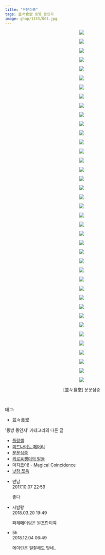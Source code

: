 ```yaml
---
title: "문문심중"
tags: 並々食堂 동방_동인지
image: ghap/1155/001.jpg
---
```

<div class="article">
<p style="text-align: center; clear: none; float: none;"><img src="{{ site.nasurl }}/ghap/1155/001.jpg"/></p>
<p style="text-align: center; clear: none; float: none;"><img src="{{ site.nasurl }}/ghap/1155/002.jpg"/></p>
<p style="text-align: center; clear: none; float: none;"><img src="{{ site.nasurl }}/ghap/1155/003.jpg"/></p>
<p style="text-align: center; clear: none; float: none;"><img src="{{ site.nasurl }}/ghap/1155/004.jpg"/></p>
<p style="text-align: center; clear: none; float: none;"><img src="{{ site.nasurl }}/ghap/1155/005.jpg"/></p>
<p style="text-align: center; clear: none; float: none;"><img src="{{ site.nasurl }}/ghap/1155/006.jpg"/></p>
<p style="text-align: center; clear: none; float: none;"><img src="{{ site.nasurl }}/ghap/1155/007.jpg"/></p>
<p style="text-align: center; clear: none; float: none;"><img src="{{ site.nasurl }}/ghap/1155/008.jpg"/></p>
<p style="text-align: center; clear: none; float: none;"><img src="{{ site.nasurl }}/ghap/1155/009.jpg"/></p>
<p style="text-align: center; clear: none; float: none;"><img src="{{ site.nasurl }}/ghap/1155/010.jpg"/></p>
<p style="text-align: center; clear: none; float: none;"><img src="{{ site.nasurl }}/ghap/1155/011.jpg"/></p>
<p style="text-align: center; clear: none; float: none;"><img src="{{ site.nasurl }}/ghap/1155/012.jpg"/></p>
<p style="text-align: center; clear: none; float: none;"><img src="{{ site.nasurl }}/ghap/1155/013.jpg"/></p>
<p style="text-align: center; clear: none; float: none;"><img src="{{ site.nasurl }}/ghap/1155/014.jpg"/></p>
<p style="text-align: center; clear: none; float: none;"><img src="{{ site.nasurl }}/ghap/1155/015.jpg"/></p>
<p style="text-align: center; clear: none; float: none;"><img src="{{ site.nasurl }}/ghap/1155/016.jpg"/></p>
<p style="text-align: center; clear: none; float: none;"><img src="{{ site.nasurl }}/ghap/1155/017.jpg"/></p>
<p style="text-align: center; clear: none; float: none;"><img src="{{ site.nasurl }}/ghap/1155/018.jpg"/></p>
<p style="text-align: center; clear: none; float: none;"><img src="{{ site.nasurl }}/ghap/1155/019.jpg"/></p>
<p style="text-align: center; clear: none; float: none;"><img src="{{ site.nasurl }}/ghap/1155/020.jpg"/></p>
<p style="text-align: center; clear: none; float: none;"><img src="{{ site.nasurl }}/ghap/1155/021.jpg"/></p>
<p style="text-align: center; clear: none; float: none;"><img src="{{ site.nasurl }}/ghap/1155/022.jpg"/></p>
<p style="text-align: center; clear: none; float: none;"><img src="{{ site.nasurl }}/ghap/1155/023.jpg"/></p>
<p style="text-align: center; clear: none; float: none;"><img src="{{ site.nasurl }}/ghap/1155/024.jpg"/></p>
<p style="text-align: center; clear: none; float: none;"><img src="{{ site.nasurl }}/ghap/1155/025.jpg"/></p>
<p style="text-align: center; clear: none; float: none;"><img src="{{ site.nasurl }}/ghap/1155/026.jpg"/></p>
<p style="text-align: center; clear: none; float: none;"><img src="{{ site.nasurl }}/ghap/1155/027.jpg"/></p>
<p style="text-align: center; clear: none; float: none;"><img src="{{ site.nasurl }}/ghap/1155/028.jpg"/></p>
<p style="text-align: center; clear: none; float: none;"><img src="{{ site.nasurl }}/ghap/1155/029.jpg"/></p>
<p style="text-align: center; clear: none; float: none;"><img src="{{ site.nasurl }}/ghap/1155/030.jpg"/></p>
<p style="text-align: center; clear: none; float: none;"><img src="{{ site.nasurl }}/ghap/1155/031.jpg"/></p>
<p style="text-align: center; clear: none; float: none;"><img src="{{ site.nasurl }}/ghap/1155/032.jpg"/></p>
<p style="text-align: center; clear: none; float: none;"><img src="{{ site.nasurl }}/ghap/1155/033.jpg"/></p>
<p style="text-align: center; clear: none; float: none;"><img src="{{ site.nasurl }}/ghap/1155/034.jpg"/></p>
<p style="text-align: center; clear: none; float: none;"><img src="{{ site.nasurl }}/ghap/1155/035.jpg"/></p>
<p style="text-align: center; clear: none; float: none;"><img src="{{ site.nasurl }}/ghap/1155/036.jpg"/></p>
<p style="text-align: center; clear: none; float: none;"><img src="{{ site.nasurl }}/ghap/1155/037.jpg"/></p>
<p style="text-align: center; clear: none; float: none;"><img src="{{ site.nasurl }}/ghap/1155/038.jpg"/></p>
<p style="text-align: center; clear: none; float: none;"><img src="{{ site.nasurl }}/ghap/1155/039.jpg"/></p>
<p style="text-align: center; clear: none; float: none;">[並々食堂] 문문심중</p>
<p><br/></p>
</div><div class="tagTrail">
<p>태그: </p>
<ul>
<li>並々食堂</li>
</ul>
</div><div class="another">
<p>'동방 동인지' 카테고리의 다른 글</p>
<ul>
<li><a href="/2016-07-27-ghap_1157">플랑첼</a></li>
<li><a href="/2016-07-27-ghap_1156">미드나이트 페어리</a></li>
<li><a href="/2016-07-27-ghap_1155">문문심중</a></li>
<li><a href="/2016-07-27-ghap_1152">외로움쟁이의 말들</a></li>
<li><a href="/2016-07-27-ghap_1149">마지코이! - Magical Coincidence</a></li>
<li><a href="/2016-07-27-ghap_1148">낮잠 쪼옥</a></li>
</ul>
</div><div class="cb_module cb_fluid">
<div class="cb_wrt cb_profile">
<div class="comment">
<ul>
<li class="cb_thumb_off" id="comment15099475">
<div class="cb_comment_area">
<div class="cb_info_area">
<div class="cb_section">
<span class="cb_nick_name">만남</span>
</div>
<div class="cb_section">
<span class="cb_date">2017.10.07 22:59 </span>
</div>
</div>
<div class="cb_dsc_comment">
<p class="cb_dsc">
											좋다
										</p>
</div>
</div></li>
<li class="cb_thumb_off" id="comment15222955">
<div class="cb_comment_area">
<div class="cb_info_area">
<div class="cb_section">
<span class="cb_nick_name">시밤쾅</span>
</div>
<div class="cb_section">
<span class="cb_date">2018.03.20 19:49 </span>
</div>
</div>
<div class="cb_dsc_comment">
<p class="cb_dsc">
											파체메이링은 뭔조합이여
										</p>
</div>
</div></li>
<li class="cb_thumb_off" id="comment15382099">
<div class="cb_comment_area">
<div class="cb_info_area">
<div class="cb_section">
<span class="cb_nick_name">5h</span>
</div>
<div class="cb_section">
<span class="cb_date">2018.12.04 06:49 </span>
</div>
</div>
<div class="cb_dsc_comment">
<p class="cb_dsc">
											메이린은 일잘해도 맞네..
										</p>
</div>
</div></li>
</ul>
</div>
</div><!-- commentList close -->
</div>